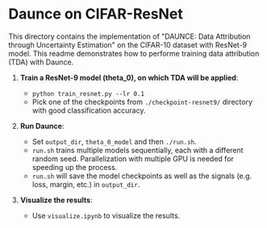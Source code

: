 # Daunce on CIFAR-ResNet

This directory contains the implementation of "DAUNCE: Data Attribution through Uncertainty Estimation" on the CIFAR-10 dataset with ResNet-9 model. This readme demonstrates how to performe training data attribution (TDA) with Daunce.

1. **Train a ResNet-9 model (theta_0), on which TDA will be applied**:
    - `python train_resnet.py --lr 0.1`
    - Pick one of the checkpoints from `./checkpoint-resnet9/` directory with good classification accuracy.

2. **Run Daunce**:
    - Set `output_dir`, `theta_0_model` and then `./run.sh`.
    - `run.sh` trains multiple models sequentially, each with a different random seed. Parallelization with multiple GPU is needed for speeding up the process.
    - `run.sh` will save the model checkpoints as well as the signals (e.g. loss, margin, etc.) in `output_dir`.

3. **Visualize the results**:
    - Use `visualize.ipynb` to visualize the results.